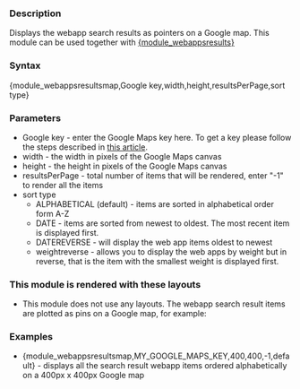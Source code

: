 <div class="description">
<h3 class="skiptoc">Description</h3>
<p>Displays the webapp search results as pointers on a Google map. This module can be used together with <a href="/kb/modules-and-tags-reference/modules/web-apps/module_webappsresults" title=" module_webappsresults ">{<span>module_webappsresults</span>}</a></p>
</div>
<div id="syntax">
<h3>Syntax</h3>
<p>{<span>module_webappsresultsmap,Google key,width,height,resultsPerPage,sort type</span>}</p>
</div>
<div id="parameters">
<h3>Parameters</h3>
<ul>
    <li>Google key - enter the Google Maps key here. To get a key please follow the steps described in <a href="https://developers.google.com/maps/documentation/javascript/tutorial#api_key">this article</a>.</li>
    <li>width - the width in pixels of the Google Maps canvas</li>
    <li>height - the height in pixels of the Google Maps canvas</li>
    <li>resultsPerPage - total number of items that will be rendered, enter "-1" to render all the items</li>
    <li>sort type
    <ul>
        <li>ALPHABETICAL (default) - items are sorted in alphabetical order form A-Z</li>
        <li>DATE - items are sorted from newest to oldest. The most recent item is displayed first.</li>
        <li>DATEREVERSE - will display the web app items oldest to newest</li>
        <li>weightreverse - allows you to display the web apps by weight but in reverse, that is the item with the smallest weight is displayed first.</li>
    </ul>
    </li>
</ul>
</div>
<div id="layouts">
<h3>This module is rendered with these layouts</h3>
<ul>
    <li>This module does not use any layouts. The webapp search result items are plotted as pins on a Google map, for example:<img alt="" src="/kb_resources/screenshots/2013-03-28_1538.png" style="border:0px;  border-image: initial;" /> </li>
</ul>
</div>
<div id="Examples">
<h3>Examples</h3>
<ul>
    <li>{<span>module_webappsresultsmap,MY_GOOGLE_MAPS_KEY,400,400,-1,default</span>} - displays all the search result webapp items ordered alphabetically on a 400px x 400px Google map</li>
</ul>
</div>
